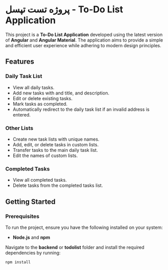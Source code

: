 # **پروژه تست تپسل - To-Do List Application**

This project is a **To-Do List Application** developed using the latest version of **Angular** and **Angular Material**. The application aims to provide a simple and efficient user experience while adhering to modern design principles.

## **Features**

### **Daily Task List**

- View all daily tasks.
- Add new tasks with and title, and description.
- Edit or delete existing tasks.
- Mark tasks as completed.
- Automatically redirect to the daily task list if an invalid address is entered.
  

### **Other Lists**

- Create new task lists with unique names.
- Add, edit, or delete tasks in custom lists.
- Transfer tasks to the main daily task list.
- Edit the names of custom lists.

### **Completed Tasks**

- View all completed tasks.
- Delete tasks from the completed tasks list.

## **Getting Started**

### **Prerequisites**

To run the project, ensure you have the following installed on your system:

- **Node.js** and **npm**

Navigate to the **backend** or **todolist** folder and install the required dependencies by running:

```bash
npm install
```
